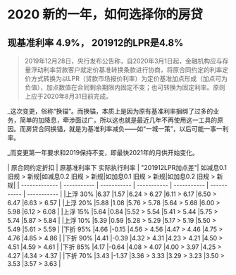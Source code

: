 # 2020 新的一年，如何选择你的房贷

##  现基准利率 4.9%， 201912的LPR是4.8%

>  2019年12月28日，央行发布公告称，自2020年3月1日起，金融机构应与存量浮动利率贷款客户就定价基准转换条款进行协商，将原合同约定的利率定价方式转换为以LPR（贷款市场报价利率）为定价基准加点形成（加点可为负值），加点数值在合同剩余期限内固定不变；也可转换为固定利率。原则上应于2020年8月31日前完成。

_这次变更，俗称“换锚”。而换锚，本质上是因为原有基准利率捆绑了过多的业务，简单的加降息，牵涉面过广。所以这也就是最近几年不再使用这一工具的原因。而房贷合同换锚，就是为基准利率减负——如“一城一策”，以后可能一事一利率。

_而变更第一年要求和2019保持不变，即最快2021年的月供开始变化。

| 原合同约定折扣	| 原基准利率下
实际执行利率	| "201912LPR加点差"| 如减息0.1
旧规 > 新规|如减息0.2
旧规 >	新规|如加息0.1
旧规 >	新规|如加息0.2
旧规 >	新规|
| ------------- | ----------- | ----------- | ----------- | ----------- | ----------- | ----------- | 
|上浮 30%	|6.37 	|1.57 	|6.24 > 6.27 	|6.11 > 6.17 	|6.50 > 6.47 	|6.63 > 6.57 |
|上浮 20%	|5.88 	|1.08 	|5.76 > 5.78 	|5.64 > 5.68 	|6.00 > 5.98 	|6.12 > 6.08 |
|上浮 15%	|5.64 	|0.84 	|5.52 > 5.54 	|5.41 > 5.44 	|5.75 > 5.74 	|5.87 > 5.84 |
|上浮 10%	|5.39 	|0.59 	|5.28 > 5.29 	|5.17 > 5.19 	|5.50 > 5.49 	|5.61 > 5.59 |
|下折 95%	|4.66 	|-0.15 	|4.56 > 4.56 	|4.47 > 4.46 	|4.75 > 4.76 	|4.85 > 4.86 |
|下折 90%	|4.41 	|-0.39 	|4.32 > 4.31 	|4.23 > 4.21 	|4.50 > 4.51 	|4.59 > 4.61 |
|下折 85%	|4.17 	|-0.64 	|4.08 > 4.07 	|4.00 > 3.97 	|4.25 > 4.27 	|4.34 > 4.37 |
|下折 70%	|3.43 	|-1.37 	|3.36 > 3.33 	|3.29 > 3.23 	|3.50 > 3.53 	|3.57 > 3.63 |
